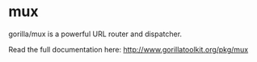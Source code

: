 mux
===

gorilla/mux is a powerful URL router and dispatcher.

Read the full documentation here: http://www.gorillatoolkit.org/pkg/mux

